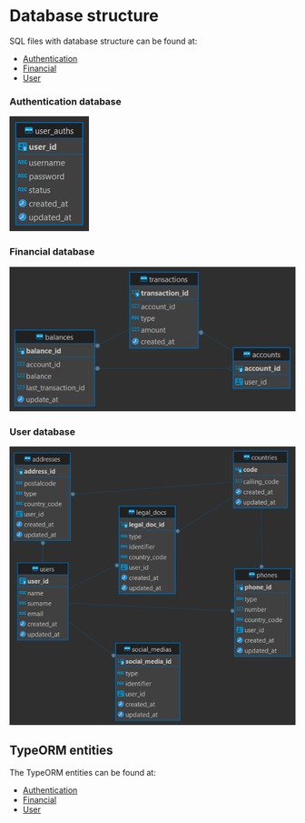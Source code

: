 # Database structure

SQL files with database structure can be found at:

- [Authentication](../../deployment/database/authentication)
- [Financial](../../deployment/database/financial)
- [User](../../deployment/database/info/)

### Authentication database

![Authentication database](./images/database-diagram-authentication.png)

### Financial database

![Financial database](./images/database-diagram-financial.png)

### User database

![User database](./images/database-diagram-info.png)

## TypeORM entities

The TypeORM entities can be found at:

- [Authentication](../../apps/auth-service/src/app/database/entities/)
- [Financial](../../apps/financial-service/src/app/database/entities/)
- [User](../../apps/user-service/src/app/database/entities/)

